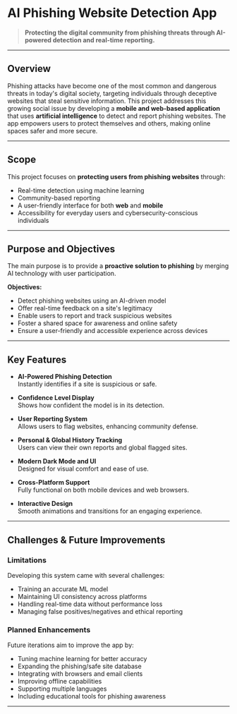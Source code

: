 # AI Phishing Website Detection App

> **Protecting the digital community from phishing threats through AI-powered detection and real-time reporting.**

---

## Overview

Phishing attacks have become one of the most common and dangerous threats in today's digital society, targeting individuals through deceptive websites that steal sensitive information. This project addresses this growing social issue by developing a **mobile and web-based application** that uses **artificial intelligence** to detect and report phishing websites. The app empowers users to protect themselves and others, making online spaces safer and more secure.

---

## Scope

This project focuses on **protecting users from phishing websites** through:

- Real-time detection using machine learning
- Community-based reporting
- A user-friendly interface for both **web** and **mobile**
- Accessibility for everyday users and cybersecurity-conscious individuals

---

## Purpose and Objectives

The main purpose is to provide a **proactive solution to phishing** by merging AI technology with user participation.

**Objectives:**
- Detect phishing websites using an AI-driven model  
- Offer real-time feedback on a site's legitimacy  
- Enable users to report and track suspicious websites  
- Foster a shared space for awareness and online safety  
- Ensure a user-friendly and accessible experience across devices  

---

## Key Features

- **AI-Powered Phishing Detection**  
  Instantly identifies if a site is suspicious or safe.

- **Confidence Level Display**  
  Shows how confident the model is in its detection.

- **User Reporting System**  
  Allows users to flag websites, enhancing community defense.

- **Personal & Global History Tracking**  
  Users can view their own reports and global flagged sites.

- **Modern Dark Mode and UI**  
  Designed for visual comfort and ease of use.

- **Cross-Platform Support**  
  Fully functional on both mobile devices and web browsers.

- **Interactive Design**  
  Smooth animations and transitions for an engaging experience.

---

## Challenges & Future Improvements

### Limitations
Developing this system came with several challenges:

- Training an accurate ML model
- Maintaining UI consistency across platforms
- Handling real-time data without performance loss
- Managing false positives/negatives and ethical reporting

### Planned Enhancements
Future iterations aim to improve the app by:

- Tuning machine learning for better accuracy
- Expanding the phishing/safe site database
- Integrating with browsers and email clients
- Improving offline capabilities
- Supporting multiple languages
- Including educational tools for phishing awareness


---
